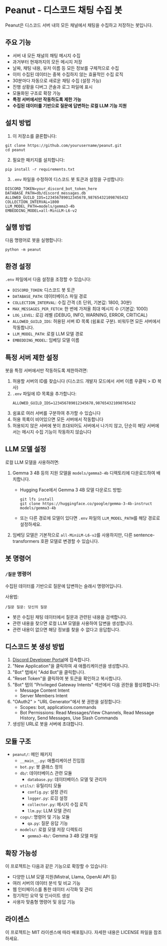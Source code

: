# Peanut - 디스코드 채팅 수집 봇

Peanut은 디스코드 서버 내의 모든 채널에서 채팅을 수집하고 저장하는 봇입니다.

## 주요 기능

- 서버 내 모든 채널의 채팅 메시지 수집
- 과거부터 현재까지의 모든 메시지 저장
- 날짜, 채팅 내용, 유저 이름 등 모든 정보를 구체적으로 수집
- 이미 수집된 데이터는 중복 수집하지 않는 효율적인 수집 로직
- 30분마다 자동으로 새로운 채팅 수집 (설정 가능)
- 진행 상황을 디버그 콘솔과 로그 파일에 표시
- 모듈화된 구조로 확장 가능
- **특정 서버에서만 작동하도록 제한 가능**
- **수집된 데이터를 기반으로 질문에 답변하는 로컬 LLM 기능 지원**

## 설치 방법

1. 이 저장소를 클론합니다:
```
git clone https://github.com/yourusername/peanut.git
cd peanut
```

2. 필요한 패키지를 설치합니다:
```
pip install -r requirements.txt
```

3. `.env` 파일을 수정하여 디스코드 봇 토큰과 설정을 구성합니다:
```
DISCORD_TOKEN=your_discord_bot_token_here
DATABASE_PATH=db/discord_messages.db
ALLOWED_GUILD_IDS=123456789012345678,987654321098765432
COLLECTION_INTERVAL=1800
LLM_MODEL_PATH=models/gemma3-4b
EMBEDDING_MODEL=all-MiniLM-L6-v2
```

## 실행 방법

다음 명령어로 봇을 실행합니다:

```
python -m peanut
```

## 환경 설정

`.env` 파일에서 다음 설정을 조정할 수 있습니다:

- `DISCORD_TOKEN`: 디스코드 봇 토큰
- `DATABASE_PATH`: 데이터베이스 파일 경로
- `COLLECTION_INTERVAL`: 수집 간격 (초 단위, 기본값: 1800, 30분)
- `MAX_MESSAGES_PER_FETCH`: 한 번에 가져올 최대 메시지 수 (기본값: 1000)
- `LOG_LEVEL`: 로깅 레벨 (DEBUG, INFO, WARNING, ERROR, CRITICAL)
- `ALLOWED_GUILD_IDS`: 허용된 서버 ID 목록 (쉼표로 구분). 비워두면 모든 서버에서 작동합니다.
- `LLM_MODEL_PATH`: 로컬 LLM 모델 경로
- `EMBEDDING_MODEL`: 임베딩 모델 이름

## 특정 서버 제한 설정

봇을 특정 서버에서만 작동하도록 제한하려면:

1. 허용할 서버의 ID를 찾습니다 (디스코드 개발자 모드에서 서버 이름 우클릭 > ID 복사)
2. `.env` 파일에 ID 목록을 추가합니다:
   ```
   ALLOWED_GUILD_IDS=123456789012345678,987654321098765432
   ```
3. 쉼표로 여러 서버를 구분하여 추가할 수 있습니다
4. 허용 목록이 비어있으면 모든 서버에서 작동합니다
5. 허용되지 않은 서버에 봇이 초대되어도 서버에서 나가지 않고, 단순히 해당 서버에서는 메시지 수집 기능이 작동하지 않습니다

## LLM 모델 설정

로컬 LLM 모델을 사용하려면:

1. Gemma 3 4B 등의 지원 모델을 `models/gemma3-4b` 디렉토리에 다운로드하여 배치합니다.
   - Hugging Face에서 Gemma 3 4B 모델 다운로드 방법:
     ```
     git lfs install
     git clone https://huggingface.co/google/gemma-3-4b-instruct models/gemma3-4b
     ```
   - 또는 다른 경로에 모델이 있다면 `.env` 파일의 `LLM_MODEL_PATH`를 해당 경로로 설정하세요.

2. 임베딩 모델은 기본적으로 `all-MiniLM-L6-v2`를 사용하지만, 다른 sentence-transformers 호환 모델로 변경할 수 있습니다.

## 봇 명령어

### `/질문` 명령어

수집된 데이터를 기반으로 질문에 답변하는 슬래시 명령어입니다.

사용법:
```
/질문 질문: 당신의 질문
```

- 봇은 수집된 채팅 데이터에서 질문과 관련된 내용을 검색합니다.
- 관련 내용을 찾으면 로컬 LLM 모델을 사용하여 답변을 생성합니다.
- 관련 내용이 없으면 해당 정보를 찾을 수 없다고 응답합니다.

## 디스코드 봇 생성 방법

1. [Discord Developer Portal](https://discord.com/developers/applications)에 접속합니다.
2. "New Application"을 클릭하여 새 애플리케이션을 생성합니다.
3. "Bot" 탭에서 "Add Bot"을 클릭합니다.
4. "Reset Token"을 클릭하여 봇 토큰을 확인하고 복사합니다.
5. "Bot" 탭의 "Privileged Gateway Intents" 섹션에서 다음 권한을 활성화합니다:
   - Message Content Intent
   - Server Members Intent
6. "OAuth2" > "URL Generator"에서 봇 권한을 설정합니다:
   - Scopes: bot, applications.commands
   - Bot Permissions: Read Messages/View Channels, Read Message History, Send Messages, Use Slash Commands
7. 생성된 URL로 봇을 서버에 초대합니다.

## 모듈 구조

- `peanut/`: 메인 패키지
  - `__main__.py`: 애플리케이션 진입점
  - `bot.py`: 봇 클래스 정의
  - `db/`: 데이터베이스 관련 모듈
    - `database.py`: 데이터베이스 모델 및 관리자
  - `utils/`: 유틸리티 모듈
    - `config.py`: 설정 관리
    - `logger.py`: 로깅 설정
    - `collector.py`: 메시지 수집 로직
    - `llm.py`: LLM 모델 관리
  - `cogs/`: 명령어 및 기능 모듈
    - `qa.py`: 질문 응답 기능
  - `models/`: 로컬 모델 저장 디렉토리
    - `gemma3-4b/`: Gemma 3 4B 모델 파일

## 확장 가능성

이 프로젝트는 다음과 같은 기능으로 확장할 수 있습니다:

- 다양한 LLM 모델 지원(Mistral, Llama, OpenAI API 등)
- 여러 서버의 데이터 분석 및 비교 기능
- 웹 인터페이스를 통한 데이터 시각화 및 관리
- 정기적인 요약 및 인사이트 생성
- 사용자 맞춤형 명령어 및 응답 기능

## 라이센스

이 프로젝트는 MIT 라이센스에 따라 배포됩니다. 자세한 내용은 LICENSE 파일을 참조하세요. 